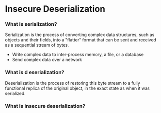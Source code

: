 # Insecure Deserialization

### What is serialization?
Serialization is the process of converting complex data structures, such as objects and their fields, into a "flatter" format that can be sent and received as a sequential stream of bytes.
- Write complex data to inter-process memory, a file, or a database
- Send complex data over a network

### What is d                                                                                                                                             eserialization?
Deserialization is the process of restoring this byte stream to a fully functional replica of the original object, in the exact state as when it was serialized.

### What is insecure deserialization?

